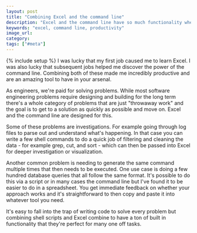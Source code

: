 ```yaml
---
layout: post
title: "Combining Excel and the command line"
description: "Excel and the command line have so much functionality when combined that they're perfect for one off tasks."
keywords: "excel, command line, productivity"
image_url:
category:
tags: ["#meta"]
---
```

{% include setup %}
I was lucky that my first job caused me to learn Excel. I was also lucky that subsequent jobs helped me discover the power of the command line. Combining both of these made me incredibly productive and are an amazing tool to have in your arsenal.

As engineers, we're paid for solving problems. While most software engineering problems require designing and building for the long term there's a whole category of problems that are just "throwaway work" and the goal is to get to a solution as quickly as possible and move on. Excel and the command line are designed for this.

Some of these problems are investigations. For example going through log files to parse out and understand what's happening. In that case you can write a few shell commands to do a quick job of filtering and cleaning the data - for example grep, cut, and sort - which can then be passed into Excel for deeper investigation or visualization.

Another common problem is needing to generate the same command multiple times that then needs to be executed. One use case is doing a few hundred database queries that all follow the same format. It's possible to do this via a script or in many cases the command line but I've found it to be easier to do in a spreadsheet. You get immediate feedback on whether your approach works and it's straightforward to then copy and paste it into whatever tool you need.

It's easy to fall into the trap of writing code to solve every problem but combining shell scripts and Excel combine to have a ton of built in functionality that they're perfect for many one off tasks.
